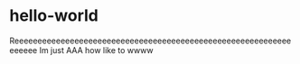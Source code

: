 # hello-world
Reeeeeeeeeeeeeeeeeeeeeeeeeeeeeeeeeeeeeeeeeeeeeeeeeeeeeeeeeeeeeeeeee
Im just AAA
how like to wwww
